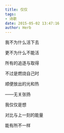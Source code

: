 ```yaml
---
title: 仅仅
tags:
- 诗歌
date: 2015-05-02 13:47:16
author: Herb
---
```

我不为什么活下去

更不为什么不能活

所有的追逐与取得

不过是燃烧自己时

顺便放出的光和热

——无关张扬

我仅仅是想

对比与上一刻的能量

能有所不一样